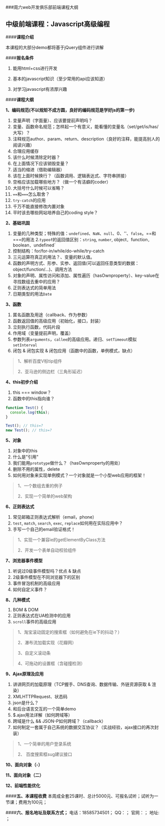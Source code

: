 ###周六web开发俱乐部前端课程大纲

**中级前端课程：Javascript高级编程**
-------------------------

####**课程介绍**

本课程的大部分demo都将基于jQuery组件进行讲解

####**报名条件**

1. 能用html+css进行开发

2. 基本的javascript知识（至少常用的api应该知道）

3. 对学习javascript有浓厚兴趣

####**课程大纲**

**1、编码规范(不以规矩不成方圆，良好的编码规范是学好js的第一步)**

1. 变量声明（字面量）、应该要提前声明吗？
2. 变量、函数命名规范；怎样起一个有意义，能看懂的变量名（set/get/is/has/大写）？
3. 注释规范author、param、return、description（良好的注释，能提高别人的阅读兴趣）
4. 合理应用缓存
5. 该什么时候清除定时器？
6. 在上面情况下应该销毁变量？
7. 适当的缩进（借助编辑器）
8. 该在上面时候换行？（函数调用、逻辑表达式、字符串拼接）
9. 空格应该加载哪些地方？（做一个有洁癖的coder）
10. 大括号什么时候可以省略？
11. `==`和`===`怎么取舍？
12. `try-catch`的应用
13. 千万不能直接修改内置对象
14. 平时该去哪些网站培养自己的coding style？

**2、基础巩固**

1. 变量的几种类型；特殊的值：`undefined`、`NaN`、`null`、0、''、`false`。==和===的用法
2.`typeof`的返回值区别：`string`, `number`, object`, `function`, `boolean`, `undefined`
3. 控制结构：for/for-in/while/do-while/try-catch
4. 三元运算符真正的用法？、变量的默认值。
5. 函数的声明方式、形参、实参、返回值(可以返回任意类型的数据：object/function/...)、调用方法
6. 对象的声明、属性访问和添加、属性遍历（hasOwnproperty）、key-value在寻找数组去重中的应用？
7. 正则表达式的简单用法
8. 日期类型的用法`Date`

**3、函数**

1. 匿名函数及用途（callback、作为参数）
2. 函数返回值的高级应用（初始化，接口，封装）
3. 立刻执行函数，代码片段
4. 作用域（变量提前声明，覆盖）
5. 参数列表`arguments`，`callee`的高级应用。递归、`setTimeout`模拟`setInterval`
6. 闭包 & 闭包实现 & 闭包应用（函数中的函数，单例模式，缺点）

> 1、解析百度V标tip组件
>
> 2、亚马逊的侧边栏（三角形延迟）

**4、this初步介绍**

1. this === window？
2. 函数中的this指向谁？

```javascript
function Test() {
  console.log(this);
}

Test(); // this=?
new Test(); // this=?
```

**5、对象**

1. 对象中的this
2. 什么是"引用"
3. 我们能用`prototype`做什么？（hasOwnproperty的用处）
4. 删除不用的属性，delete
5. 如何用对象来实现单例模式？一个对象就是一个小型web应用的框架！

> 1、一个数组去重的例子
>
> 2、实现一个简单的web架构

**6、正则表达式**

1. 常见邮箱正则表达式解析（email，phone）
2. `test`, `match`, `search`, `exec`, `replace`如何用在实际应用中？
3. 手写一个自己的email验证格式！

> 1、实现一个兼容ie的getElementByClass方法
>
> 2、开发一个表单自动校验组件

**7、浏览器事件模型**

1. 听说过0级事件模型吗？优点 & 缺点
2. 2级事件模型在不同浏览器下的区别
3. 事件冒泡机制的高级应用
4. 如何自定义事件？

**8、几种模式**

1. BOM & DOM
2. 正则表达式在UA检测中的应用
3. `scroll`事件的高级应用

> 1、淘宝滚动固定的搜索框（如何避免在ie下的抖动？）
>
> 2、瀑布流加载实现（花瓣网）
>
> 3、自定义滚动条
>
> 4、可拖动的设置框（含碰撞检测）

**9、Ajax原理及应用**

1. 讲讲网页的加载原理（TCP握手、DNS查询、数据传输、外链资源获取 & 渲染）
2. XMLHTTPRequest、状态码
3. json是什么？
4. 和后台语言交互的一个简单demo
5. $.ajax用法详解（如何跨域等）
6. 跨域是什么 && JSON-P如何跨域？（callback）
7. 如何制定一套属于自己系统的数据交互协议？（实战经验，ajax接口的再次封装）

> 1、一个简单的用户登录系统
>
> 2、 百度搜索框sug建议接口

**10、面向对象（-）**

**11、面向对象（二）**

**12、前端性能优化**

####**五、本课程收费**
本周成全套25课时、总计5000元、可报名试听；试听为一节课；费用为100元；

####**六、报名地址及联系方式；**
电话：18585734501；
QQ：；
官网：；
地址: ；

